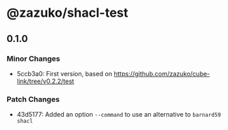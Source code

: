 # @zazuko/shacl-test

## 0.1.0

### Minor Changes

- 5ccb3a0: First version, based on https://github.com/zazuko/cube-link/tree/v0.2.2/test

### Patch Changes

- 43d5177: Added an option `--command` to use an alternative to `barnard59 shacl`

